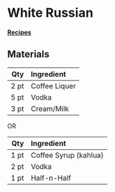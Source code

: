 # White Russian
[**Recipes**](recipe.md)
## Materials

|Qty|Ingredient|
|-:|:-|
|2 pt|Coffee Liquer|
|5 pt|Vodka|
|3 pt|Cream/Milk|

OR

|Qty|Ingredient|
|-:|:-|
|1 pt|Coffee Syrup (kahlua)|
|2 pt|Vodka|
|1 pt|Half-n-Half|
